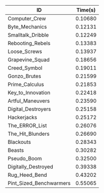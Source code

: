 |ID|Time(s)|
|-|-|
|Computer_Crew|0.10680|
|Byte_Mechanics|0.12131|
|Smalltalk_Dribble|0.12249|
|Rebooting_Rebels|0.13383|
|Loose_Screws|0.13937|
|Grapevine_Squad|0.18656|
|Creed_Symbol|0.19011|
|Gonzo_Brutes|0.21599|
|Prime_Calculus|0.21853|
|Key_to_Innovation|0.22418|
|Artful_Maneuvers|0.23590|
|Digital_Destroyers|0.25158|
|Hackerjacks|0.25172|
|The_ERROR_List|0.26076|
|The_Hit_Blunders|0.26690|
|Blackouts|0.28343|
|Beasts|0.30282|
|Pseudo_Boom|0.32500|
|Digitally_Destroyed|0.39338|
|Rug_Heed_Bend|0.43202|
|Pint_Sized_Benchwarmers|0.55065|

